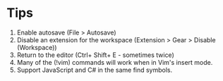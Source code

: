 # Tips

1. Enable autosave (File > Autosave)
1. Disable an extension for the workspace (Extension > Gear > Disable (Workspace))
1. Return to the editor (Ctrl+ Shift+ E - sometimes twice)
1. Many of the (!vim) commands will work when in Vim's insert mode.
1. Support JavaScript and C# in the same find symbols.
